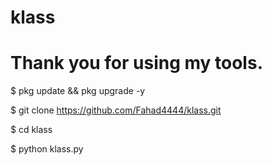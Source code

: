 # klass
#  Thank you for using my tools.


$ pkg update && pkg upgrade -y


$ git clone https://github.com/Fahad4444/klass.git

$ cd klass

$ python klass.py 

